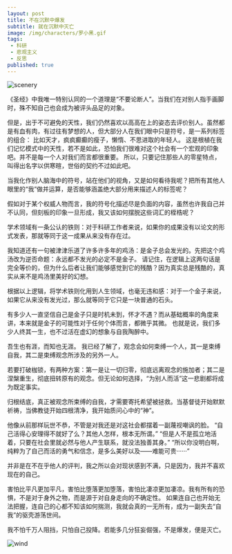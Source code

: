 ```yaml
---
layout: post
title: 不在沉默中爆发
subtitle: 就在沉默中灭亡
image: /img/characters/罗小黑.gif
tags:
 - 科研
 - 悲观主义
 - 反思
published: true
---
```


![scenery](http://upload-images.jianshu.io/upload_images/3647605-7eb802cd5fb5b303.jpg?imageMogr2/auto-orient/strip%7CimageView2/2/w/1240)


《圣经》中我唯一特别认同的一个道理是“不要论断人”。当我们在对别人指手画脚时，殊不知自己也会成为被评头品足的对象。

但是，出于不可避免的天性，我们仍然喜欢以高高在上的姿态去评价别人。虽然都是有血有肉，有过往有梦想的人，但大部分人在我们眼中只是符号，是一系列标签的组合：
比如天才，疯疯癫癫的瘦子，懒惰、不思进取的年轻人。
这是根植在我们记忆模式中的天性，若不是如此，恐怕我们很难对这个社会有一个宏观的印象吧。并不是每一个人对我们而言都很重要。
所以，只要记住那些人的零星特点，叫得出名字以供寒暄，世俗的契约不过如此吧。

当我化作别人脑海中的符号，站在他们的视角，又是如何看待我呢？把所有其他人眼里的“我”做并运算，是否能够涵盖绝大部分用来描述人的标签呢？

假如对于某个权威人物而言，我的符号化描述尽是负面的内容，虽然也许我自己并不认同，但刻板的印象一旦形成，我又该如何摆脱这些词汇的桎梏呢？

学术领域有一条公认的铁则：对于科研工作者来说，如果你的成果没有以论文的形式发表，那就等同于这一成果从来没有存在过。

我知道还有一句被津津乐道了许多许多年的鸡汤：是金子总会发光的。先把这个鸡汤改为逆否命题：永远都不发光的必定不是金子。
请记住，在逻辑上这两句话是完全等价的，但为什么后者让我们能够感觉到它的残酷？因为真实总是残酷的，真实从来不是鸡汤里美好的幻想。

根据以上逻辑，将学术铁则化用到人生领域，也毫无违和感：对于一个金子来说，如果它从来没有发光过，那么就等同于它只是一块普通的石头。

有多少人一直坚信自己是金子只是时机未到，怀才不遇？而从基础概率的角度来讲，本来就是金子的可能性对于任何个体而言，都微乎其微。
也就是说，我们多少人终其一生，也不过活在虚幻的想象与自我陶醉中。

吾生也有涯，而知也无涯。
我已经了解了，观念会如何束缚一个人，其一是束缚自我，其二是束缚观念所涉及的另外一人。

若要打破枷锁，有两种方案：第一是让一切归零，彻底远离观念的施加者；其二是涅槃重生，彻底扭转原有的观念。但无论如何选择，“为别人而活”这一悲剧都将成为既定事实。

归根结底，真正被观念所束缚的自我，才需要寄托希望被拯救。当基督徒开始默默祈祷，当佛教徒开始四根清净，我开始质问心中的“神”。

他像从前那样玩世不恭，不管是对我还是对这社会都摆着一副蔑视嘲讽的脸。
“自己活得心安理得不就好了么？其他人怎样，根本无所谓。”
“但是人不是孤立地活着，只要在社会里就必然与他人产生联系，就没法独善其身。”
“所以你没明白啊，纯粹为了自己而活的勇气和信念，是多么美好以及——难能可贵······”

并非是在不在乎他人的评判，我之所以会对现状感到不满，只是因为，我并不喜欢现在的自己。

害怕比平凡更加平凡，害怕比堕落更加堕落，害怕比凄凉更加凄凉。我有所有的恐惧，不是对于身外之物，而是源于对自身走向的不确定性。
如果连自己也开始无法把握，连自己的心都不知该如何揣测，我就会真的一无所有，成为一副失去“自我”的驱壳游荡世间。

我不怕千万人阻挡，只怕自己投降。若能多几分狂妄倔强，不是爆发，便是灭亡。

![wind](https://s9.rr.itc.cn/r/wapChange/20173_4_11/a4ct0k0503777043296.png)

